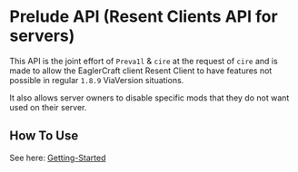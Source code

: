 # Prelude API (Resent Clients API for servers)

This API is the joint effort of `Preva1l` & `cire` at the request of `cire`
and is made to allow the EaglerCraft client Resent Client to have features not possible in regular `1.8.9` ViaVersion situations.


It also allows server owners to disable specific mods that they do not want used on their server.

## How To Use
See here: [Getting-Started](docs/Getting-Started.md)
